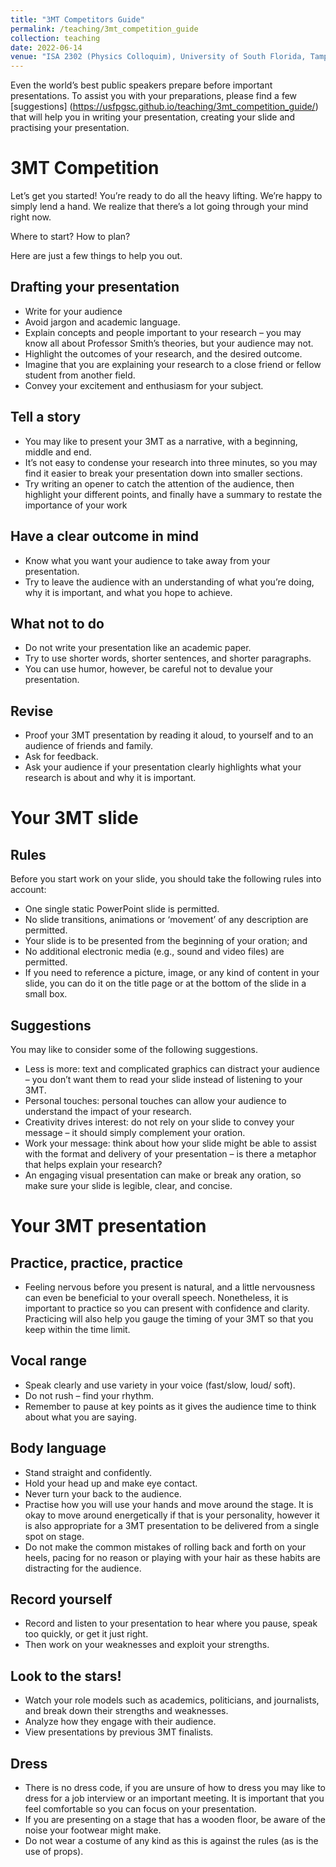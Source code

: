 ```yaml
---
title: "3MT Competitors Guide"
permalink: /teaching/3mt_competition_guide
collection: teaching
date: 2022-06-14
venue: "ISA 2302 (Physics Colloquim), University of South Florida, Tampa, FL."
---
```



Even the world’s best public speakers prepare before important presentations. To assist you with your preparations, please find a few [suggestions] (https://usfpgsc.github.io/teaching/3mt_competition_guide/) that will help you in writing your presentation, creating your slide and practising your presentation.

# 3MT Competition

Let’s get you started! You’re ready to do all the heavy lifting. We’re happy to simply lend a hand. We realize that there’s a lot going through your mind right now. 

Where to start? How to plan? 

Here are just a few things to help you out. 


## Drafting your presentation 

- Write for your audience
- Avoid jargon and academic language.
- Explain concepts and people important to your research – you may know all about Professor Smith’s theories, but your audience may not.
- Highlight the outcomes of your research, and the desired outcome.
- Imagine that you are explaining your research to a close friend or fellow student from another field.
- Convey your excitement and enthusiasm for your subject.


## Tell a story

- You may like to present your 3MT as a narrative, with a beginning, middle and end.
- It’s not easy to condense your research into three minutes, so you may find it easier to break your presentation down into smaller sections.
- Try writing an opener to catch the attention of the audience, then highlight your different points, 
and finally have a summary to restate the importance of your work


## Have a clear outcome in mind

- Know what you want your audience to take away from your presentation.
- Try to leave the audience with an understanding of what you’re doing, why it is important, and what you hope to achieve.


## What not to do

- Do not write your presentation like an academic paper.
- Try to use shorter words, shorter sentences, and shorter paragraphs.
- You can use humor, however, be careful not to devalue your presentation.


## Revise 

- Proof your 3MT presentation by reading it aloud, to yourself and to an audience of friends and family.
- Ask for feedback.
- Ask your audience if your presentation clearly highlights what your research is about and why it is important.


Your 3MT slide
================

## Rules

Before you start work on your slide, you should take the following rules into account:

- One single static PowerPoint slide is permitted.
- No slide transitions, animations or ‘movement’ of any description are permitted.
- Your slide is to be presented from the beginning of your oration; and
- No additional electronic media (e.g., sound and video files) are permitted.
- If you need to reference a picture, image, or any kind of content in your slide, you can do it on the title page or at the bottom of the slide in a small box.

## Suggestions

You may like to consider some of the following suggestions.

- Less is more: text and complicated graphics can distract your audience – you don’t want them to read your slide instead of listening to your 3MT.
- Personal touches: personal touches can allow your audience to understand the impact of your research.
- Creativity drives interest: do not rely on your slide to convey your message – it should simply complement your oration.
- Work your message: think about how your slide might be able to assist with the format and delivery of your presentation – is there a metaphor that helps explain your research?
- An engaging visual presentation can make or break any oration, so make sure your slide is legible, clear, and concise. 

# Your 3MT presentation

## Practice, practice, practice

- Feeling nervous before you present is natural, and a little nervousness can even be beneficial to your overall speech. Nonetheless, it is important to practice so you can present with confidence and clarity. Practicing will also help you gauge the timing of your 3MT so that you keep within the time limit.

## Vocal range

- Speak clearly and use variety in your voice (fast/slow, loud/ soft).
- Do not rush – find your rhythm.
- Remember to pause at key points as it gives the audience time to think about what you are saying.

## Body language

- Stand straight and confidently.
- Hold your head up and make eye contact.
- Never turn your back to the audience.
- Practise how you will use your hands and move around the stage. It is okay to move around energetically if that is your personality, however it is also appropriate for a 3MT presentation to be delivered from a single spot on stage.
- Do not make the common mistakes of rolling back and forth on your heels, pacing for no reason or playing with your hair as these habits are distracting for the audience.

## Record yourself

- Record and listen to your presentation to hear where you pause, speak too quickly, or get it just right.
- Then work on your weaknesses and exploit your strengths.

## Look to the stars!

- Watch your role models such as academics, politicians, and journalists, and break down their strengths and weaknesses.
- Analyze how they engage with their audience.
- View presentations by previous 3MT finalists.

## Dress 

- There is no dress code, if you are unsure of how to dress you may like to dress for a job interview or an important meeting. It is important that you feel comfortable so you can focus on your presentation.
- If you are presenting on a stage that has a wooden floor, be aware of the noise your footwear might make.
- Do not wear a costume of any kind as this is against the rules (as is the use of props).
